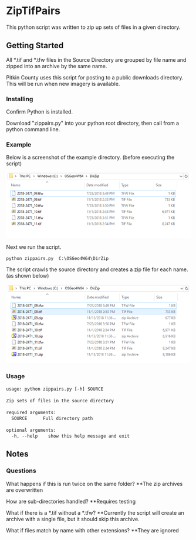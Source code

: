 # ZipTifPairs
This python script was written to zip up sets of files in a given directory.

## Getting Started
All *.tif and *.tfw files in the Source Directory are grouped by file name and zipped into an archive by the same name.

Pitkin County uses this script for posting to a public downloads directory. This will be run when new imagery is available.

### Installing
Confirm Python is installed.

Download "zippairs.py" into your python root directory, then call from a python command line.

### Example 
Below is a screenshot of the example directory. (before executing the script)

![source directory before](ZipTifPairs-Before.PNG)

Next we run the script.

	python zippairs.py  C:\OSGeo4W64\DirZip

The script crawls the source directory and creates a zip file for each name. (as shown below)

![source directory after](ZipTifPairs-After.PNG)

### Usage
	usage: python zippairs.py [-h] SOURCE
	
	Zip sets of files in the source directory
	
	required arguments:
	  SOURCE      Full directory path
	
	optional arguments:
	  -h, --help	show this help message and exit

## Notes


### Questions
What happens if this is run twice on the same folder? **The zip archives are overwritten

How are sub-directories handled? **Requires testing

What if there is a *.tif without a *.tfw? **Currently the script will create an archive with a single file, but it should skip this archive.

What if files match by name with other extensions? **They are ignored
